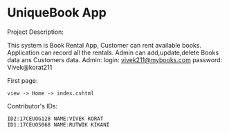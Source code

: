 # UniqueBook App

Project Description:

This system is Book Rental App,
Customer can rent available books.
Application can record all the rentals.
Admin can add,update,delete Books data ans Customers data.
Admin:
login: vivek211@mybooks.com 
password: Vivek@korat211

First page:

	view -> Home -> index.cshtml	

Contributor's IDs:

	ID2:17CEUOG128 NAME:VIVEK KORAT
	ID1:17CEUOS068 NAME:RUTWIK KIKANI
 
